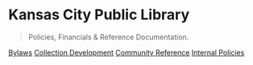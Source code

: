 <!-- _coverpage.md -->
# Kansas City Public Library

> Policies, Financials & Reference Documentation.

[Bylaws](/bylaws/)
[Collection Development](/collection-development/)
[Community Reference](/community-reference/)
[Internal Policies](/internal-policies/)